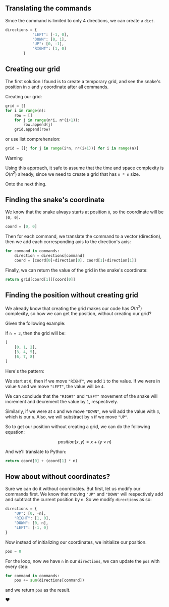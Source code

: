 ## Translating the commands

Since the command is limited to only 4 directions, we can create a `dict`.

```python
directions = {
            "LEFT": [-1, 0],
            "DOWN": [0, 1],
            "UP": [0, -1],
            "RIGHT": [1, 0]
        }
```


## Creating our grid

The first solution I found is to create a temporary grid, and see the snake's
position in `x` and `y` coordinate after all commands.

Creating our grid:

```python
grid = []
for i in range(n):
    row = []
    for j in range(n*i, n*(i+1)):
        row.append(j)
    grid.append(row)
```

or use list comprehension:

```python
grid = [[j for j in range(i*n, n*(i+1))] for i in range(n)]
```

> [!WARNING]
> Using this approach, it safe to assume that the time and space complexity is $O(n^2)$
> already, since we need to create a grid that has `n * n` size.

Onto the next thing.


## Finding the snake's coordinate

We know that the snake always starts at position `0`, so the coordinate will be
`[0, 0]`.

```python
coord = [0, 0]
```

Then for each command, we translate the command to a vector (direction),
then we add each corresponding axis to the direction's axis:

```python
for command in commands:
    direction = directions[command]
    coord = [coord[0]+direction[0], coord[1]+direction[1]]
```

Finally, we can return the value of the grid in the snake's coordinate:

```python
return grid[coord[1]][coord[0]]
```


## Finding the position without creating grid

We already know that creating the grid makes our code has $O(n^2)$ complexity,
so how we can get the position, without creating our grid?

Given the following example:

If `n = 3`, then the grid will be:

```python
[
    [0, 1, 2],
    [3, 4, 5],
    [6, 7, 8]
]
```

Here's the pattern:

We start at `0`, then if we move `"RIGHT"`, we add `1` to the value. If we were in
value `5` and we move `"LEFT"`, the value will be `4`.

We can conclude that the `"RIGHT"` and `"LEFT"` movement of the snake will increment
and decrement the value by `1`, respectively.

Similarly, if we were at `4` and we move `"DOWN"`, we will add the value with `3`, which
is our `n`. Also, we will substract by `n` if we move `"UP"`.

So to get our position without creating a grid, we can do the following equation:

$$
position(x, y) = x + (y \times n)
$$

And we'll translate to Python:

```python
return coord[0] + (coord[1] * n)
```


## How about without coordinates?

Sure we can do it without coordinates. But first, let us modify our commands first.
We know that moving `"UP"` and `"DOWN"` will respectively add and subtract the 
current position by `n`. So we modify `directions` as so:

```python
directions = {
    "UP": [0, -n],
    "RIGHT": [1, 0],
    "DOWN": [0, n],
    "LEFT": [-1, 0]
}
```

Now instead of initializing our coordinates, we initialize our position.

```python
pos = 0
```

For the loop, now we have `n` in our `directions`, we can update the `pos` with every step:
```python
for command in commands:
    pos += sum(directions[command])
```

and we return `pos` as the result.

❤️
